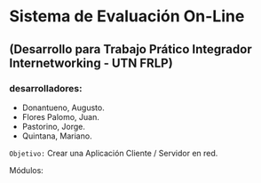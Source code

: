 #  Sistema de Evaluación On-Line 

##  (Desarrollo para Trabajo Prático Integrador Internetworking - UTN FRLP)
 
### desarrolladores: 

* Donantueno, Augusto.
* Flores Palomo, Juan.
* Pastorino, Jorge.
* Quintana, Mariano.

` Objetivo: `  Crear una Aplicación Cliente / Servidor en red.

Módulos:

 
